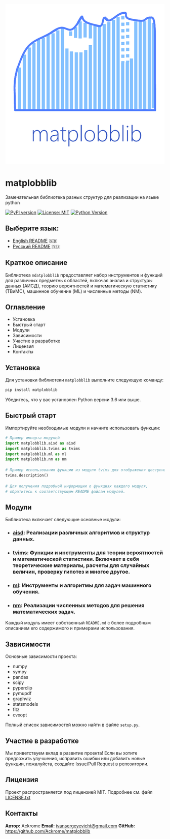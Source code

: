 ![image](icon.png "icon")

# matplobblib

Замечательная библиотека разных структур для реализации на языке python

[![PyPI version](https://badge.fury.io/py/matplobblib.svg)](https://badge.fury.io/py/matplobblib)
[![License: MIT](https://img.shields.io/badge/License-MIT-yellow.svg)](https://opensource.org/licenses/MIT)
[![Python Version](https://img.shields.io/pypi/pyversions/matplobblib.svg)](https://pypi.org/project/matplobblib/)

## Выберите язык:

- [English README](README.md) 🇬🇧
- [Русский README](README-ru.md) 🇷🇺

## Краткое описание

Библиотека `mdatplobblib` предоставляет набор инструментов и функций для различных предметных областей, включая анализ и структуры данных (АИСД), теорию вероятностей и математическую статистику (ТВиМС), машинное обучение (ML) и численные методы (NM).

## Оглавление

- Установка
- Быстрый старт
- Модули
- Зависимости
- Участие в разработке
- Лицензия
- Контакты

## Установка

Для установки библиотеки `matplobblib` выполните следующую команду:

```bash
pip install matplobblib
```

Убедитесь, что у вас установлен Python версии 3.6 или выше.

## Быстрый старт

Импортируйте необходимые модули и начните использовать функции:

```python
# Пример импорта модулей
import matplobblib.aisd as aisd
import matplobblib.tvims as tvims
import matplobblib.ml as ml
import matplobblib.nm as nm

# Пример использования функции из модуля tvims для отображения доступных тем
tvims.description()

# Для получения подробной информации о функциях каждого модуля,
# обратитесь к соответствующим README файлам модулей.
```

## Модули

Библиотека включает следующие основные модули:

* ### **[aisd](https://github.com/Ackrome/matplobblib/tree/master/matplobblib/aisd)**: Реализации различных алгоритмов и структур данных.
* ### **[tvims](https://github.com/Ackrome/matplobblib/tree/master/matplobblib/tvims#readme)**: Функции и инструменты для теории вероятностей и математической статистики. Включает в себя теоретические материалы, расчеты для случайных величин, проверку гипотез и многое другое.
* ### **[ml](https://github.com/Ackrome/matplobblib/tree/master/matplobblib/ml#readme)**: Инструменты и алгоритмы для задач машинного обучения.
* ### **[nm](https://github.com/Ackrome/matplobblib/tree/master/matplobblib/nm#readme)**: Реализации численных методов для решения математических задач.

Каждый модуль имеет собственный `README.md` с более подробным описанием его содержимого и примерами использования.

## Зависимости

Основные зависимости проекта:

* numpy
* sympy
* pandas
* scipy
* pyperclip
* pymupdf
* graphviz
* statsmodels
* fitz
* cvxopt

Полный список зависимостей можно найти в файле `setup.py`.

## Участие в разработке

Мы приветствуем вклад в развитие проекта! Если вы хотите предложить улучшения, исправить ошибки или добавить новые функции, пожалуйста, создайте Issue/Pull Request в репозитории.

## Лицензия

Проект распространяется под лицензией MIT. Подробнее см. файл [LICENSE.txt](https://github.com/Ackrome/matplobblib/blob/master/LICENSE.txt)

## Контакты

**Автор:** Ackrome
**Email:** ivansergeyevicht@gmail.com
**GitHub:** https://github.com/Ackrome/matplobblib
